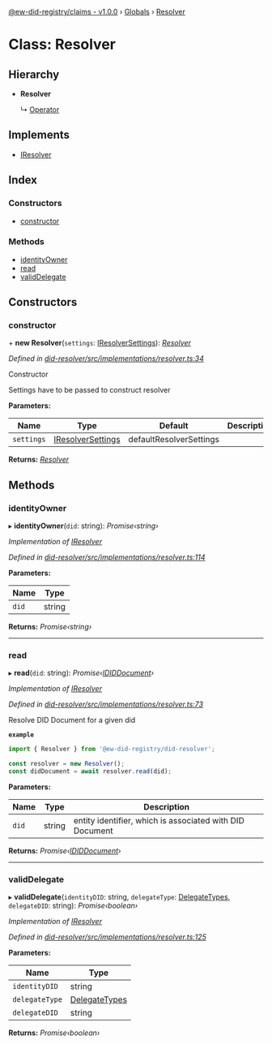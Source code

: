 [@ew-did-registry/claims - v1.0.0](../README.md) › [Globals](../globals.md) › [Resolver](resolver.md)

# Class: Resolver

## Hierarchy

* **Resolver**

  ↳ [Operator](operator.md)

## Implements

* [IResolver](../interfaces/iresolver.md)

## Index

### Constructors

* [constructor](resolver.md#constructor)

### Methods

* [identityOwner](resolver.md#identityowner)
* [read](resolver.md#read)
* [validDelegate](resolver.md#validdelegate)

## Constructors

###  constructor

\+ **new Resolver**(`settings`: [IResolverSettings](../interfaces/iresolversettings.md)): *[Resolver](resolver.md)*

*Defined in [did-resolver/src/implementations/resolver.ts:34](https://github.com/energywebfoundation/ew-did-registry/blob/beea45f/packages/did-resolver/src/implementations/resolver.ts#L34)*

Constructor

Settings have to be passed to construct resolver

**Parameters:**

Name | Type | Default | Description |
------ | ------ | ------ | ------ |
`settings` | [IResolverSettings](../interfaces/iresolversettings.md) |  defaultResolverSettings |   |

**Returns:** *[Resolver](resolver.md)*

## Methods

###  identityOwner

▸ **identityOwner**(`did`: string): *Promise‹string›*

*Implementation of [IResolver](../interfaces/iresolver.md)*

*Defined in [did-resolver/src/implementations/resolver.ts:114](https://github.com/energywebfoundation/ew-did-registry/blob/beea45f/packages/did-resolver/src/implementations/resolver.ts#L114)*

**Parameters:**

Name | Type |
------ | ------ |
`did` | string |

**Returns:** *Promise‹string›*

___

###  read

▸ **read**(`did`: string): *Promise‹[IDIDDocument](../interfaces/ididdocument.md)›*

*Implementation of [IResolver](../interfaces/iresolver.md)*

*Defined in [did-resolver/src/implementations/resolver.ts:73](https://github.com/energywebfoundation/ew-did-registry/blob/beea45f/packages/did-resolver/src/implementations/resolver.ts#L73)*

Resolve DID Document for a given did

**`example`** 
```typescript
import { Resolver } from '@ew-did-registry/did-resolver';

const resolver = new Resolver();
const didDocument = await resolver.read(did);
```

**Parameters:**

Name | Type | Description |
------ | ------ | ------ |
`did` | string | entity identifier, which is associated with DID Document |

**Returns:** *Promise‹[IDIDDocument](../interfaces/ididdocument.md)›*

___

###  validDelegate

▸ **validDelegate**(`identityDID`: string, `delegateType`: [DelegateTypes](../enums/delegatetypes.md), `delegateDID`: string): *Promise‹boolean›*

*Implementation of [IResolver](../interfaces/iresolver.md)*

*Defined in [did-resolver/src/implementations/resolver.ts:125](https://github.com/energywebfoundation/ew-did-registry/blob/beea45f/packages/did-resolver/src/implementations/resolver.ts#L125)*

**Parameters:**

Name | Type |
------ | ------ |
`identityDID` | string |
`delegateType` | [DelegateTypes](../enums/delegatetypes.md) |
`delegateDID` | string |

**Returns:** *Promise‹boolean›*
